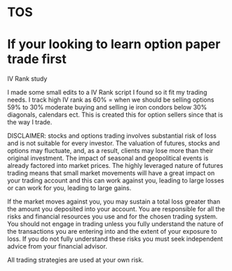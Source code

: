 # TOS
# If your looking to learn option paper trade first
IV Rank study

I made some small edits to a IV Rank script I found so it fit my trading needs. 
I track high IV rank as 60% = when we should be selling options 
59% to 30% moderate buying and selling ie iron condors
below 30% diagonals, calendars ect. This is created this for option sellers since that is the way I trade.  

DISCLAIMER: stocks and options trading involves substantial risk of loss and is not suitable for every investor. The valuation of futures, stocks and options may fluctuate, and, as a result, clients may lose more than their original investment. The impact of seasonal and geopolitical events is already factored into market prices. The highly leveraged nature of futures trading means that small market movements will have a great impact on your trading account and this can work against you, leading to large losses or can work for you, leading to large gains.

If the market moves against you, you may sustain a total loss greater than the amount you deposited into your account. You are responsible for all the risks and financial resources you use and for the chosen trading system. You should not engage in trading unless you fully understand the nature of the transactions you are entering into and the extent of your exposure to loss. If you do not fully understand these risks you must seek independent advice from your financial advisor.

All trading strategies are used at your own risk.
